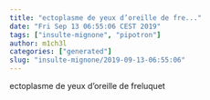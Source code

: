 ```yaml
---
title: "ectoplasme de yeux d’oreille de fre..."
date: "Fri Sep 13 06:55:06 CEST 2019"
tags: ["insulte-mignone", "pipotron"]
author: m1ch3l
categories: ["generated"]
slug: "insulte-mignone/2019-09-13-06:55:06"
---
```


ectoplasme de yeux d’oreille de freluquet
